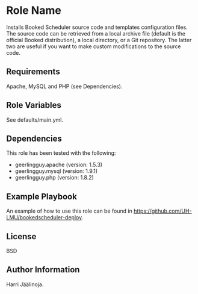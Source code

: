 Role Name
=========

Installs Booked Scheduler source code and templates configuration files. The source code can be retrieved from a local archive file (default is the official Booked distribution), a local directory, or a Git repository. The latter two are useful if you want to make custom modifications to the source code.

Requirements
------------

Apache, MySQL and PHP (see Dependencies).

Role Variables
--------------

See defaults/main.yml.

Dependencies
------------
This role has been tested with the following:
- geerlingguy.apache (version: 1.5.3)
- geerlingguy.mysql (version: 1.9.1)
- geerlingguy.php (version: 1.8.2)



Example Playbook
----------------

An example of how to use this role can be found in https://github.com/UH-LMU/bookedscheduler-deploy.

License
-------

BSD

Author Information
------------------

Harri Jäälinoja.
